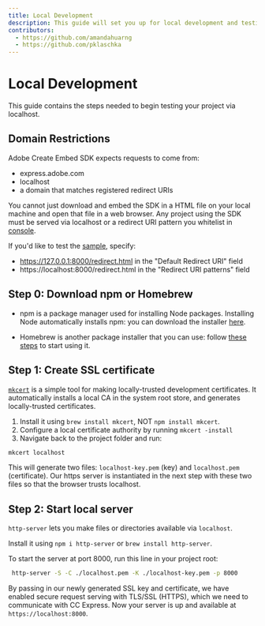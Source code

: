 ```yaml
---
title: Local Development
description: This guide will set you up for local development and testing. 
contributors:
  - https://github.com/amandahuarng
  - https://github.com/pklaschka
---
```


# Local Development

This guide contains the steps needed to begin testing your project via localhost.

## Domain Restrictions
Adobe Create Embed SDK expects requests to come from: 
* express.adobe.com
* localhost
* a domain that matches registered redirect URIs 

You cannot just download and embed the SDK in a HTML file on your local machine and open that file in a web browser. Any project using the SDK must be served via localhost or a redirect URI pattern you whitelist in [console](https://developer.adobe.com/console/).

If you'd like to test the [sample](https://github.com/AdobeDocs/cc-everywhere/tree/main/sample), specify: 
* https://127.0.0.1:8000/redirect.html in the "Default Redirect URI" field
* https://localhost:8000/redirect.html in the "Redirect URI patterns" field
 
## Step 0: Download npm or Homebrew
* npm is a package manager used for installing Node packages. Installing Node automatically installs npm: you can download the installer [here](https://nodejs.org/en/download/).

* Homebrew is another package installer that you can use: follow [these steps](https://docs.brew.sh/Installation) to start using it.

## Step 1: Create SSL certificate
[`mkcert`](https://github.com/FiloSottile/mkcert) is a simple tool for making locally-trusted development certificates. It automatically installs a local CA in the system root store, and generates locally-trusted certificates. 

1. Install it using `brew install mkcert`, NOT `npm install mkcert`. 
2. Configure a local certificate authority by running `mkcert -install`
3. Navigate back to the project folder and run:

```bash
mkcert localhost 
```

This will generate two files: `localhost-key.pem` (key) and `localhost.pem` (certificate). Our https server is instantiated in the next step with these two files so that the browser trusts localhost.


## Step 2: Start local server
`http-server` lets you make files or directories available via `localhost`.

Install it using `npm i http-server` or `brew install http-server`.

To start the server at port 8000, run this line in your project root: 

```bash
 http-server -S -C ./localhost.pem -K ./localhost-key.pem -p 8000
```
By passing in our newly generated SSL key and certificate, we have enabled secure request serving with TLS/SSL (HTTPS), which we need to communicate with CC Express. Now your server is up and available at `https://localhost:8000`.

